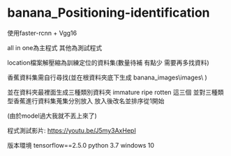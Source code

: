 # banana_Positioning-identification



使用faster-rcnn + Vgg16

all in one為主程式 其他為測試程式

location檔案解壓縮為訓練定位的資料集(數量待補 有點少 需要再多找資料)

香蕉資料集需自行尋找(並在根資料夾底下生成 banana_images\images\ )

並在資料夾最裡面生成三種類別資料夾 immature ripe rotten 這三個 並對三種類型香蕉進行資料集蒐集分別放入 放入後改名並排序從1開始

(由於model過大我就不丟上來了)

程式測試影片: https://youtu.be/J5my3AxHepI

版本環境 tensorflow==2.5.0 python 3.7 windows 10
